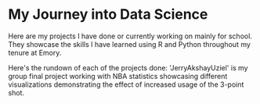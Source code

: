 # My Journey into Data Science 
Here are my projects I have done or currently working on mainly for school.
They showcase the skills I have learned using R and Python throughout my tenure at Emory.

Here's the rundown of each of the projects done:
'JerryAkshayUziel' is my group final project working with NBA statistics showcasing different visualizations demonstrating the effect of increased usage of the 3-point shot. 

